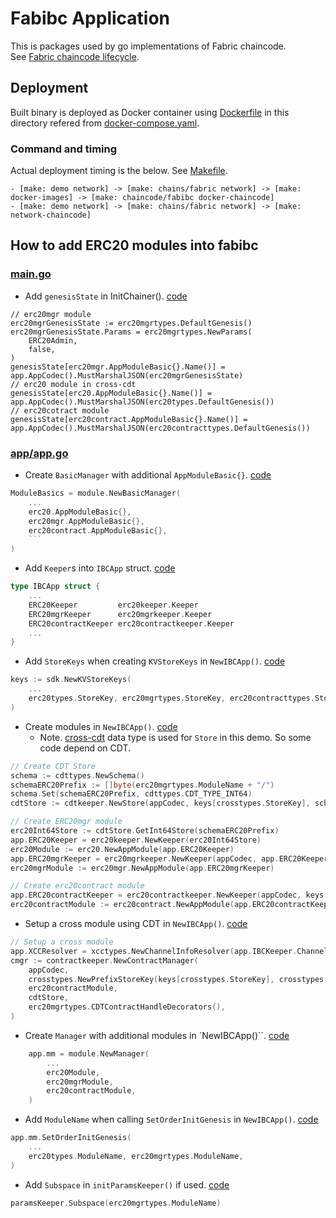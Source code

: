 # Fabibc Application
This is packages used by go implementations of Fabric chaincode.  
See [Fabric chaincode lifecycle](https://hyperledger-fabric.readthedocs.io/en/release-2.2/chaincode_lifecycle.html).

## Deployment
Built binary is deployed as Docker container using [Dockerfile](https://github.com/datachainlab/fabric-tendermint-cross-demo/blob/main/demo/chains/fabric/chaincode/fabibc/Dockerfile) in this directory refered from [docker-compose.yaml](https://github.com/datachainlab/fabric-tendermint-cross-demo/blob/main/demo/chains/fabric/docker-compose.yaml).

### Command and timing
Actual deployment timing is the below. See [Makefile](https://github.com/datachainlab/fabric-tendermint-cross-demo/blob/main/demo/Makefile#L14).  
```
- [make: demo network] -> [make: chains/fabric network] -> [make:  docker-images] -> [make: chaincode/fabibc docker-chaincode]
- [make: demo network] -> [make: chains/fabric network] -> [make: network-chaincode]
```

## How to add ERC20 modules into fabibc
### [main.go](https://github.com/datachainlab/fabric-tendermint-cross-demo/blob/main/demo/chains/fabric/chaincode/fabibc/main.go)
- Add `genesisState` in InitChainer(). [code](https://github.com/datachainlab/fabric-tendermint-cross-demo/blob/main/demo/chains/fabric/chaincode/fabibc/main.go#L101-L112)
```
// erc20mgr module
erc20mgrGenesisState := erc20mgrtypes.DefaultGenesis()
erc20mgrGenesisState.Params = erc20mgrtypes.NewParams(
	ERC20Admin,
	false,
)
genesisState[erc20mgr.AppModuleBasic{}.Name()] = app.AppCodec().MustMarshalJSON(erc20mgrGenesisState)
// erc20 module in cross-cdt
genesisState[erc20.AppModuleBasic{}.Name()] = app.AppCodec().MustMarshalJSON(erc20types.DefaultGenesis())
// erc20cotract module
genesisState[erc20contract.AppModuleBasic{}.Name()] = app.AppCodec().MustMarshalJSON(erc20contracttypes.DefaultGenesis())
```

### [app/app.go](https://github.com/datachainlab/fabric-tendermint-cross-demo/blob/main/demo/chains/fabric/chaincode/fabibc/app/app.go)
- Create `BasicManager` with additional `AppModuleBasic{}`. [code](https://github.com/datachainlab/fabric-tendermint-cross-demo/blob/main/demo/chains/fabric/chaincode/fabibc/app/app.go#L95-L97)
```go
ModuleBasics = module.NewBasicManager(
	...
	erc20.AppModuleBasic{},
	erc20mgr.AppModuleBasic{},
	erc20contract.AppModuleBasic{},
	```
)
```

- Add `Keeper`s into `IBCApp` struct. [code](https://github.com/datachainlab/fabric-tendermint-cross-demo/blob/main/demo/chains/fabric/chaincode/fabibc/app/app.go#L146-L148)
```go
type IBCApp struct {
	...
	ERC20Keeper         erc20keeper.Keeper
	ERC20mgrKeeper      erc20mgrkeeper.Keeper
	ERC20contractKeeper erc20contractkeeper.Keeper
	...
}
```

- Add `StoreKeys` when creating `KVStoreKeys` in `NewIBCApp()`. [code](https://github.com/datachainlab/fabric-tendermint-cross-demo/blob/main/demo/chains/fabric/chaincode/fabibc/app/app.go#L177)
```go
keys := sdk.NewKVStoreKeys(
	...
	erc20types.StoreKey, erc20mgrtypes.StoreKey, erc20contracttypes.StoreKey,
)
```

- Create modules in `NewIBCApp()`. [code](https://github.com/datachainlab/fabric-tendermint-cross-demo/blob/main/demo/chains/fabric/chaincode/fabibc/app/app.go#L227-L242)
	- Note. [cross-cdt](https://github.com/datachainlab/cross-cdt) data type is used for `Store` in this demo. So some code depend on CDT.
```go
// Create CDT Store
schema := cdttypes.NewSchema()
schemaERC20Prefix := []byte(erc20mgrtypes.ModuleName + "/")
schema.Set(schemaERC20Prefix, cdttypes.CDT_TYPE_INT64)
cdtStore := cdtkeeper.NewStore(appCodec, keys[crosstypes.StoreKey], schema)

// Create ERC20mgr module
erc20Int64Store := cdtStore.GetInt64Store(schemaERC20Prefix)
app.ERC20Keeper = erc20keeper.NewKeeper(erc20Int64Store)
erc20Module := erc20.NewAppModule(app.ERC20Keeper)
app.ERC20mgrKeeper = erc20mgrkeeper.NewKeeper(appCodec, app.ERC20Keeper, app.GetSubspace(erc20mgrtypes.ModuleName))
erc20mgrModule := erc20mgr.NewAppModule(app.ERC20mgrKeeper)

// Create erc20contract module
app.ERC20contractKeeper = erc20contractkeeper.NewKeeper(appCodec, keys[erc20contracttypes.StoreKey], app.ERC20mgrKeeper)
erc20contractModule := erc20contract.NewAppModule(app.ERC20contractKeeper)
```

- Setup a cross module using CDT in `NewIBCApp()`. [code](https://github.com/datachainlab/fabric-tendermint-cross-demo/blob/main/demo/chains/fabric/chaincode/fabibc/app/app.go#L245-L252)
```go
// Setup a cross module
app.XCCResolver = xcctypes.NewChannelInfoResolver(app.IBCKeeper.ChannelKeeper)
cmgr := contractkeeper.NewContractManager(
	appCodec,
	crosstypes.NewPrefixStoreKey(keys[crosstypes.StoreKey], crosstypes.ContractManagerPrefix),
	erc20contractModule,
	cdtStore,
	erc20mgrtypes.CDTContractHandleDecorators(),
)
```

- Create `Manager` with additional modules in `NewIBCApp()``. [code](https://github.com/datachainlab/fabric-tendermint-cross-demo/blob/main/demo/chains/fabric/chaincode/fabibc/app/app.go#L299-L301)
```go
	app.mm = module.NewManager(
		...
		erc20Module,
		erc20mgrModule,
		erc20contractModule,
	)
```

- Add `ModuleName` when calling `SetOrderInitGenesis` in `NewIBCApp()`. [code](https://github.com/datachainlab/fabric-tendermint-cross-demo/blob/main/demo/chains/fabric/chaincode/fabibc/app/app.go#L312)
```go
app.mm.SetOrderInitGenesis(
	...
	erc20types.ModuleName, erc20mgrtypes.ModuleName,
)
```

- Add `Subspace` in `initParamsKeeper()` if used. [code](https://github.com/datachainlab/fabric-tendermint-cross-demo/blob/main/demo/chains/fabric/chaincode/fabibc/app/app.go#L363)
```go
paramsKeeper.Subspace(erc20mgrtypes.ModuleName)
```
